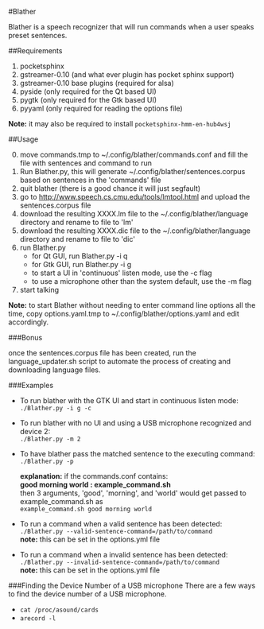 #Blather

Blather is a speech recognizer that will run commands when a user speaks preset sentences.

##Requirements

1. pocketsphinx
2. gstreamer-0.10 (and what ever plugin has pocket sphinx support)
3. gstreamer-0.10 base plugins (required for alsa)
4. pyside (only required for the Qt based UI)
5. pygtk (only required for the Gtk based UI)
6. pyyaml (only required for reading the options file)  

**Note:** it may also be required to install `pocketsphinx-hmm-en-hub4wsj`


##Usage

0. move commands.tmp to ~/.config/blather/commands.conf and fill the file with sentences and command to run
1. Run Blather.py, this will generate ~/.config/blather/sentences.corpus based on sentences in the 'commands' file
2. quit blather (there is a good chance it will just segfault)
3. go to <http://www.speech.cs.cmu.edu/tools/lmtool.html> and upload the sentences.corpus file
4. download the resulting XXXX.lm file to the ~/.config/blather/language directory and rename to file to 'lm'
5. download the resulting XXXX.dic file to the ~/.config/blather/language directory and rename to file to 'dic'
6. run Blather.py
    * for Qt GUI, run Blather.py -i q
    * for Gtk GUI, run Blather.py -i g
    * to start a UI in 'continuous' listen mode, use the -c flag
    * to use a microphone other than the system default, use the -m flag
7. start talking

**Note:** to start Blather without needing to enter command line options all the time, copy options.yaml.tmp to ~/.config/blather/options.yaml and edit accordingly.

###Bonus

once the sentences.corpus file has been created, run the language_updater.sh script to automate the process of creating and downloading language files.

###Examples

* To run blather with the GTK UI and start in continuous listen mode:  
`./Blather.py -i g -c`

* To run blather with no UI and using a USB microphone recognized and device 2:  
`./Blather.py -m 2`

* To have blather pass the matched sentence to the executing command:  
 `./Blather.py -p`  

 	**explanation:** if the commands.conf contains:  
 **good morning world : example_command.sh**   
 then 3 arguments, 'good', 'morning', and 'world' would get passed to example_command.sh as  
 `example_command.sh good morning world`

* To run a command when a valid sentence has been detected:   
	`./Blather.py --valid-sentence-command=/path/to/command`  
	**note:** this can be set in the options.yml file
* To run a command when a invalid sentence has been detected:   
	`./Blather.py --invalid-sentence-command=/path/to/command`  
	**note:** this can be set in the options.yml file

###Finding the Device Number of a USB microphone
There are a few ways to find the device number of a USB microphone.

* `cat /proc/asound/cards`
* `arecord -l`

